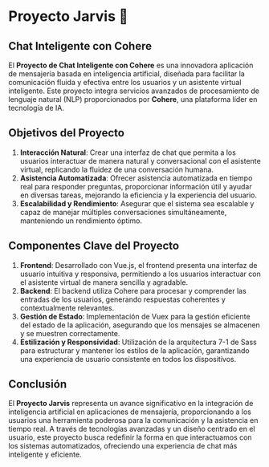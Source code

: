 # Proyecto Jarvis 🤖

## Chat Inteligente con Cohere

El **Proyecto de Chat Inteligente con Cohere** es una innovadora aplicación de mensajería basada en inteligencia artificial, diseñada para facilitar la comunicación fluida y efectiva entre los usuarios y un asistente virtual inteligente. Este proyecto integra servicios avanzados de procesamiento de lenguaje natural (NLP) proporcionados por **Cohere**, una plataforma líder en tecnología de IA.

## Objetivos del Proyecto

1. **Interacción Natural**: Crear una interfaz de chat que permita a los usuarios interactuar de manera natural y conversacional con el asistente virtual, replicando la fluidez de una conversación humana.
2. **Asistencia Automatizada**: Ofrecer asistencia automatizada en tiempo real para responder preguntas, proporcionar información útil y ayudar en diversas tareas, mejorando la eficiencia y la experiencia del usuario.
3. **Escalabilidad y Rendimiento**: Asegurar que el sistema sea escalable y capaz de manejar múltiples conversaciones simultáneamente, manteniendo un rendimiento óptimo.

## Componentes Clave del Proyecto

1. **Frontend**: Desarrollado con Vue.js, el frontend presenta una interfaz de usuario intuitiva y responsiva, permitiendo a los usuarios interactuar con el asistente virtual de manera sencilla y agradable.
2. **Backend**: El backend utiliza Cohere para procesar y comprender las entradas de los usuarios, generando respuestas coherentes y contextualmente relevantes.
3. **Gestión de Estado**: Implementación de Vuex para la gestión eficiente del estado de la aplicación, asegurando que los mensajes se almacenen y se muestren correctamente.
4. **Estilización y Responsividad**: Utilización de la arquitectura 7-1 de Sass para estructurar y mantener los estilos de la aplicación, garantizando una experiencia de usuario consistente en todos los dispositivos.

## Conclusión

El **Proyecto Jarvis** representa un avance significativo en la integración de inteligencia artificial en aplicaciones de mensajería, proporcionando a los usuarios una herramienta poderosa para la comunicación y la asistencia en tiempo real. A través de tecnologías avanzadas y un diseño centrado en el usuario, este proyecto busca redefinir la forma en que interactuamos con los sistemas automatizados, ofreciendo una experiencia de chat más inteligente y eficiente.
